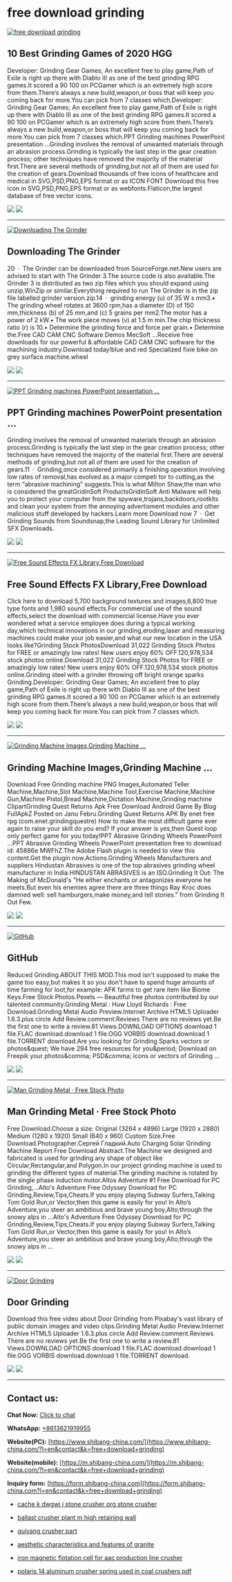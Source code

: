 # free download grinding

<a href="https://swt.shibang-china.com/?l=en&img&k=free+download+grinding" target="_blank">![free download grinding](http://static.shibang-china.com/all-800x300/380.jpg)</a>

## 10 Best Grinding Games of 2020 HGG
Developer: Grinding Gear Games; An excellent free to play game,Path of Exile is right up there with Diablo III as one of the best grinding RPG games.It scored a 90 100 on PCGamer which is an extremely high score from them.There’s always a new build,weapon,or boss that will keep you coming back for more.You can pick from 7 classes which.Developer: Grinding Gear Games; An excellent free to play game,Path of Exile is right up there with Diablo III as one of the best grinding RPG games.It scored a 90 100 on PCGamer which is an extremely high score from them.There’s always a new build,weapon,or boss that will keep you coming back for more.You can pick from 7 classes which.PPT Grinding machines PowerPoint presentation …Grinding involves the removal of unwanted materials through an abrasion process.Grinding is typically the last step in the gear creation process; other techniques have removed the majority of the material first.There are several methods of grinding,but not all of them are used for the creation of gears.Download thousands of free icons of healthcare and medical in SVG,PSD,PNG,EPS format or as ICON FONT Download this free icon in SVG,PSD,PNG,EPS format or as webfonts.Flaticon,the largest database of free vector icons.


<a href="https://whatsapp.shibangsoft.com/WhatsApp.php" target="_blank" title="WhatsApp">![](http://static.shibang-china.com/icon/whatsapp.png)</a> <a href="https://swt.shibang-china.com/?l=en&icon&k=free+download+grinding" target="_blank">![](http://static.shibang-china.com/icon/chat-en.png)</a>

---

<a href="https://swt.shibang-china.com/?l=en&img&k=free+download+grinding" target="_blank">![Downloading The Grinder](http://static.shibang-china.com/all-800x300/1397.jpg)</a>

## Downloading The Grinder
20&ensp;&#0183;&ensp;The Grinder can be downloaded from SourceForge.net.New users are advised to start with The Grinder 3.The source code is also available.The Grinder 3 is distributed as two zip files which you should expand using unzip,WinZip or similar.Everything required to run The Grinder is in the zip file labelled grinder version.zip.14&ensp;&#0183;&ensp;grinding energy (u) of 35 W s mm3.• The grinding wheel rotates at 3600 rpm,has a diameter (D) of 150 mm,thickness (b) of 25 mm,and (c) 5 grains per mm2.The motor has a power of 2 kW.• The work piece moves (v) at 1.5 m min.The chip thickness ratio (r) is 10.• Determine the grinding force and force per grain.• Determine the.Free CAD CAM CNC Software Demos MecSoft …Receive free downloads for our powerful &amp; affordable CAD CAM CNC software for the machining industry.Download today!blue and red Specialized fixie bike on grey surface.machine.wheel


<a href="https://whatsapp.shibangsoft.com/WhatsApp.php" target="_blank" title="WhatsApp">![](http://static.shibang-china.com/icon/whatsapp.png)</a> <a href="https://swt.shibang-china.com/?l=en&icon&k=free+download+grinding" target="_blank">![](http://static.shibang-china.com/icon/chat-en.png)</a>

---

<a href="https://swt.shibang-china.com/?l=en&img&k=free+download+grinding" target="_blank">![PPT Grinding machines PowerPoint presentation …](http://static.shibang-china.com/all-800x300/172.jpg)</a>

## PPT Grinding machines PowerPoint presentation …
Grinding involves the removal of unwanted materials through an abrasion process.Grinding is typically the last step in the gear creation process; other techniques have removed the majority of the material first.There are several methods of grinding,but not all of them are used for the creation of gears.11&ensp;&#0183;&ensp;Grinding,once considered primarily a finishing operation involving low rates of removal,has evolved as a major competi tor to cutting,as the term “abrasive machining” suggests.This is what Milton Shaw,the man who is considered the greatGridinSoft ProductsGridinSoft Anti Malware will help you to protect your computer from the spyware,trojans,backdoors,rootkits and clean your system from the annoying advertisment modules and other malicious stuff developed by hackers.Learn more Download now 7&ensp;&#0183;&ensp;Get Grinding Sounds from Soundsnap,the Leading Sound Library for Unlimited SFX Downloads.


<a href="https://whatsapp.shibangsoft.com/WhatsApp.php" target="_blank" title="WhatsApp">![](http://static.shibang-china.com/icon/whatsapp.png)</a> <a href="https://swt.shibang-china.com/?l=en&icon&k=free+download+grinding" target="_blank">![](http://static.shibang-china.com/icon/chat-en.png)</a>

---

<a href="https://swt.shibang-china.com/?l=en&img&k=free+download+grinding" target="_blank">![Free Sound Effects FX Library,Free Download](http://static.shibang-china.com/all-800x300/607.jpg)</a>

## Free Sound Effects FX Library,Free Download
Click here to download 5,700 background textures and images,6,800 true type fonts and 1,980 sound effects.For commercial use of the sound effects,select the download with commercial license.Have you ever wondered what a service employee does during a typical working day,which technical innovations in our grinding,eroding,laser and measuring machines could make your job easier,and what our new location in the USA looks like?Grinding Stock PhotosDownload 31,022 Grinding Stock Photos for FREE or amazingly low rates! New users enjoy 60% OFF.120,978,534 stock photos online.Download 31,022 Grinding Stock Photos for FREE or amazingly low rates! New users enjoy 60% OFF.120,978,534 stock photos online.Grinding steel with a grinder throwing off bright orange sparks Grinding.Developer: Grinding Gear Games; An excellent free to play game,Path of Exile is right up there with Diablo III as one of the best grinding RPG games.It scored a 90 100 on PCGamer which is an extremely high score from them.There’s always a new build,weapon,or boss that will keep you coming back for more.You can pick from 7 classes which.


<a href="https://whatsapp.shibangsoft.com/WhatsApp.php" target="_blank" title="WhatsApp">![](http://static.shibang-china.com/icon/whatsapp.png)</a> <a href="https://swt.shibang-china.com/?l=en&icon&k=free+download+grinding" target="_blank">![](http://static.shibang-china.com/icon/chat-en.png)</a>

---

<a href="https://swt.shibang-china.com/?l=en&img&k=free+download+grinding" target="_blank">![Grinding Machine Images,Grinding Machine …](http://static.shibang-china.com/all-800x300/134.jpg)</a>

## Grinding Machine Images,Grinding Machine …
Download Free Grinding machine PNG Images,Automated Teller Machine,Machine,Slot Machine,Machine Tool,Exercise Machine,Machine Gun,Machine Pistol,Bread Machine,Dictation Machine,Grinding machine ClipartGrinding Quest Returns Apk Free Download Android Game By Blog FullApkZ Posted on Janu Febru.Grinding Quest Returns APK By enet free rpg (com.enet.grindingquestre) How to make the most difficult game ever again to raise your skill do you end? If your answer is yes,then Quest loop only perfect game for you today!PPT Abrasive Grinding Wheels PowerPoint …PPT Abrasive Grinding Wheels PowerPoint presentation free to download id: 45886e MWFhZ.The Adobe Flash plugin is needed to view this content.Get the plugin now.Actions.Grinding Wheels Manufacturers and suppliers Hindustan Abrasives is one of the top abrasives grinding wheel manufacturer in India.HINDUSTAN ABRASIVES is an ISO.Grinding It Out: The Making of McDonald's &quot;He either enchants or antagonizes everyone he meets.But even his enemies agree there are three things Ray Kroc does damned well: sell hamburgers,make money,and tell stories.&quot; from Grinding It Out Few.


<a href="https://whatsapp.shibangsoft.com/WhatsApp.php" target="_blank" title="WhatsApp">![](http://static.shibang-china.com/icon/whatsapp.png)</a> <a href="https://swt.shibang-china.com/?l=en&icon&k=free+download+grinding" target="_blank">![](http://static.shibang-china.com/icon/chat-en.png)</a>

---

<a href="https://swt.shibang-china.com/?l=en&img&k=free+download+grinding" target="_blank">![GitHub](http://static.shibang-china.com/all-800x300/752.jpg)</a>

## GitHub
Reduced Grinding.ABOUT THIS MOD.This mod isn't supposed to make the game too easy,but makes it so you don't have to spend huge amounts of time farming for loot,for example: AFK farms to get rare item like Biome Keys.Free Stock Photos.Pexels — Beautiful free photos contributed by our talented community.Grinding Metal : Huw Lloyd Richards : Free Download.Grinding Metal Audio Preview.Internet Archive HTML5 Uploader 1.6.3.plus circle Add Review.comment.Reviews There are no reviews yet.Be the first one to write a review.81 Views.DOWNLOAD OPTIONS download 1 file.FLAC download.download 1 file.OGG VORBIS download.download 1 file.TORRENT download.Are you looking for Grinding Sparks vectors or photos&amp;quest; We have 294 free resources for you&amp;period; Download on Freepik your photos&amp;comma; PSD&amp;comma; icons or vectors of Grinding …


<a href="https://whatsapp.shibangsoft.com/WhatsApp.php" target="_blank" title="WhatsApp">![](http://static.shibang-china.com/icon/whatsapp.png)</a> <a href="https://swt.shibang-china.com/?l=en&icon&k=free+download+grinding" target="_blank">![](http://static.shibang-china.com/icon/chat-en.png)</a>

---

<a href="https://swt.shibang-china.com/?l=en&img&k=free+download+grinding" target="_blank">![Man Grinding Metal &#183; Free Stock Photo](http://static.shibang-china.com/all-800x300/662.jpg)</a>

## Man Grinding Metal &#183; Free Stock Photo
Free Download.Choose a size: Original (3264 x 4896) Large (1920 x 2880) Medium (1280 x 1920) Small (640 x 960) Custom Size.Free Download.Photographer.Сергей Гладкий.Auto Charging Solar Grinding Machine Report Free Download Abstract.The Machine we designed and fabricated is used for grinding any shape of object like Circular,Rectangular,and Polygon.In our project grinding machine is used to grinding the different types of material.The grinding machine is rotated by the single phase induction motor.Altos Adventure #1 Free Download for PC Grinding,…Alto's Adventure Free Odyssey Download for PC Grinding,Review,Tips,Cheats.If you enjoy playing Subway Surfers,Talking Tom Gold Run,or Vector,then this game is easily for you! In Alto’s Adventure,you steer an ambitious and brave young boy,Alto,through the snowy alps in …Alto's Adventure Free Odyssey Download for PC Grinding,Review,Tips,Cheats.If you enjoy playing Subway Surfers,Talking Tom Gold Run,or Vector,then this game is easily for you! In Alto’s Adventure,you steer an ambitious and brave young boy,Alto,through the snowy alps in …


<a href="https://whatsapp.shibangsoft.com/WhatsApp.php" target="_blank" title="WhatsApp">![](http://static.shibang-china.com/icon/whatsapp.png)</a> <a href="https://swt.shibang-china.com/?l=en&icon&k=free+download+grinding" target="_blank">![](http://static.shibang-china.com/icon/chat-en.png)</a>

---

<a href="https://swt.shibang-china.com/?l=en&img&k=free+download+grinding" target="_blank">![Door Grinding](http://static.shibang-china.com/all-800x300/1112.jpg)</a>

## Door Grinding
Download this free video about Door Grinding from Pixabay's vast library of public domain images and video clips.Grinding Metal Audio Preview.Internet Archive HTML5 Uploader 1.6.3.plus circle Add Review.comment.Reviews There are no reviews yet.Be the first one to write a review.81 Views.DOWNLOAD OPTIONS download 1 file.FLAC download.download 1 file.OGG VORBIS download.download 1 file.TORRENT download.

<a href="https://whatsapp.shibangsoft.com/WhatsApp.php" target="_blank" title="WhatsApp">![](http://static.shibang-china.com/icon/whatsapp.png)</a> <a href="https://swt.shibang-china.com/?l=en&icon&k=free+download+grinding" target="_blank">![](http://static.shibang-china.com/icon/chat-en.png)</a>

---
## Contact us:

**Chat Now:** [Click to chat](https://swt.shibang-china.com?l=en&contact&k=free+download+grinding)

**WhatsApp:**  [+8613621919955](https://whatsapp.shibangsoft.com/WhatsApp.php)

**Website(PC):** [https://www.shibang-china.com/](https://www.shibang-china.com/?l=en&contact&k=free+download+grinding)

**Website(mobile):** [https://m.shibang-china.com/](https://m.shibang-china.com/?l=en&contact&k=free+download+grinding)

**Inquiry form:** [https://form.shibang-china.com](https://form.shibang-china.com?l=en&contact&k=free+download+grinding)

* [cache k dwgwi j stone crusher org stone crusher](../148/cache%20k%20dwgwi%20j%20stone%20crusher%20org%20stone%20crusher.md)

* [ballast crusher plant m high retaining wall](../145/ballast%20crusher%20plant%20m%20high%20retaining%20wall.md)

* [guiyang crusher part](../149/guiyang%20crusher%20part.md)

* [aesthetic characteristics and features of granite](../142/aesthetic%20characteristics%20and%20features%20of%20granite.md)

* [iron magnetic flotation cell for aac production line crusher](../147/iron%20magnetic%20flotation%20cell%20for%20aac%20production%20line%20crusher.md)

* [polaris 14 aluminum crusher spring used in coal crushers pdf](../145/polaris%2014%20aluminum%20crusher%20spring%20used%20in%20coal%20crushers%20pdf.md)